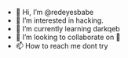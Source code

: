 - 👋 Hi, I’m @redeyesbabe
- 👀 I’m interested in hacking.
- 🌱 I’m currently learning darkqeb
- 💞️ I’m looking to collaborate on 🤧
- 📫 How to reach me dont try

<!---
redeyesbabe/redeyesbabe is a ✨ special ✨ repository because its `README.md` (this file) appears on your GitHub profile.
You can click the Preview link to take a look at your changes.
--->
